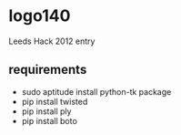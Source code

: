 logo140
=======

Leeds Hack 2012 entry

requirements
------------
 * sudo aptitude install python-tk package
 * pip install twisted
 * pip install ply
 * pip install boto
